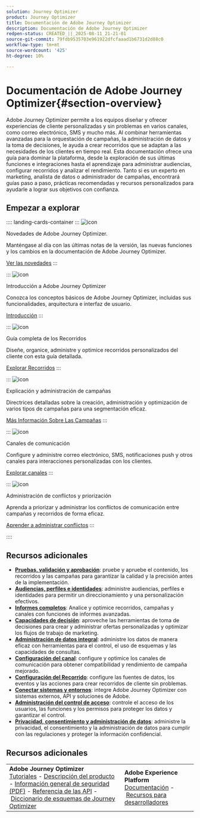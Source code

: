 ```yaml
---
solution: Journey Optimizer
product: Journey Optimizer
title: Documentación de Adobe Journey Optimizer
description: Documentación de Adobe Journey Optimizer
redpen-status: CREATED_||_2025-08-11_21-21-01
source-git-commit: 79fdb9535703e961922dfcfaaad1b6731d2d88c0
workflow-type: tm+mt
source-wordcount: '425'
ht-degree: 10%

---
```



# Documentación de Adobe Journey Optimizer{#section-overview}

Adobe Journey Optimizer permite a los equipos diseñar y ofrecer experiencias de cliente personalizadas y sin problemas en varios canales, como correo electrónico, SMS y mucho más. Al combinar herramientas avanzadas para la orquestación de campañas, la administración de datos y la toma de decisiones, le ayuda a crear recorridos que se adaptan a las necesidades de los clientes en tiempo real. Esta documentación ofrece una guía para dominar la plataforma, desde la exploración de sus últimas funciones e integraciones hasta el aprendizaje para administrar audiencias, configurar recorridos y analizar el rendimiento. Tanto si es un experto en marketing, analista de datos o administrador de campañas, encontrará guías paso a paso, prácticas recomendadas y recursos personalizados para ayudarle a lograr sus objetivos con confianza.

## Empezar a explorar

:::: landing-cards-container
:::
![icon](https://cdn.experienceleague.adobe.com/icons/list-check.svg?lang=es)

Novedades de Adobe Journey Optimizer.

Manténgase al día con las últimas notas de la versión, las nuevas funciones y los cambios en la documentación de Adobe Journey Optimizer.

[Ver las novedades](./rp_landing_pages/whats-new-landing-page.md)
:::

:::
![icon](https://cdn.experienceleague.adobe.com/icons/circle-play.svg?lang=es)

Introducción a Adobe Journey Optimizer

Conozca los conceptos básicos de Adobe Journey Optimizer, incluidas sus funcionalidades, arquitectura e interfaz de usuario.

[Introducción](./rp_landing_pages/get-started-landing-page.md)
:::

:::
![icon](https://cdn.experienceleague.adobe.com/icons/code-branch.svg?lang=es)

Guía completa de los Recorridos

Diseñe, organice, administre y optimice recorridos personalizados del cliente con esta guía detallada.

[Explorar Recorridos](./rp_landing_pages/orchestrate-journeys-landing-page.md)
:::

:::
![icon](https://cdn.experienceleague.adobe.com/icons/bullhorn.svg?lang=es)

Explicación y administración de campañas

Directrices detalladas sobre la creación, administración y optimización de varios tipos de campañas para una segmentación eficaz.

[Más Información Sobre Las Campañas](./rp_landing_pages/campaigns-landing-page.md)
:::

:::
![icon](https://cdn.experienceleague.adobe.com/icons/envelope.svg?lang=es)

Canales de comunicación

Configure y administre correo electrónico, SMS, notificaciones push y otros canales para interacciones personalizadas con los clientes.

[Explorar canales](./using/channels/gs-channels.md)
:::

:::
![icon](https://cdn.experienceleague.adobe.com/icons/scale-balanced.svg?lang=es)

Administración de conflictos y priorización

Aprenda a priorizar y administrar los conflictos de comunicación entre campañas y recorridos de forma eficaz.

[Aprender a administrar conflictos](./rp_landing_pages/conflict-prioritization-landing-page.md)
:::

::::


## Recursos adicionales

- **[Pruebas, validación y aprobación](./rp_landing_pages/test-landing-page.md)**: pruebe y apruebe el contenido, los recorridos y las campañas para garantizar la calidad y la precisión antes de la implementación.
- **[Audiencias, perfiles e identidades](./rp_landing_pages/audiences-profiles-identities-landing-page.md)**: administre audiencias, perfiles e identidades para permitir un direccionamiento y una personalización efectivos.
- **[Informes completos](./rp_landing_pages/reporting-landing-page.md)**: Analice y optimice recorridos, campañas y canales con funciones de informes avanzadas.
- **[Capacidades de decisión](./rp_landing_pages/decisioning-landing-page.md)**: aproveche las herramientas de toma de decisiones para crear y administrar ofertas personalizadas y optimizar los flujos de trabajo de marketing.
- **[Administración de datos integral](./rp_landing_pages/data-management-landing-page.md)**: administre los datos de manera eficaz con herramientas para el control, el uso de esquemas y las capacidades de consultas.
- **[Configuración del canal](./rp_landing_pages/configuration-landing-page.md)**: configure y optimice los canales de comunicación para obtener compatibilidad y rendimiento de campaña mejorado.
- **[Configuración del Recorrido](./rp_landing_pages/configure-journeys-landing-page.md)**: configure las fuentes de datos, los eventos y las acciones para crear recorridos de cliente sin problemas.
- **[Conectar sistemas y entornos](./rp_landing_pages/connect-systems-landing-page.md)**: integre Adobe Journey Optimizer con sistemas externos, API y soluciones de Adobe.
- **[Administración del control de acceso](./rp_landing_pages/access-control-landing-page.md)**: controle el acceso de los usuarios, las funciones y los permisos para proteger los datos y garantizar el control.
- **[Privacidad, consentimiento y administración de datos](./rp_landing_pages/privacy-landing-page.md)**: administre la privacidad, el consentimiento y la administración de datos para cumplir con las regulaciones y proteger la información confidencial.

## Recursos adicionales

<table style="table-layout:fixed"><tr style="border: 0;">
<td><strong>Adobe Journey Optimizer</strong><br/>
<a href="https://experienceleague.adobe.com/docs/journey-optimizer-learn/tutorials/overview.html?lang=es" target="_blank">Tutoriales</a> - <a href="https://helpx.adobe.com/es/legal/product-descriptions/adobe-journey-optimizer.html" target="_blank">Descripción del producto</a> - <a href="https://www.adobe.com/content/dam/cc/en/security/pdfs/AJO_SecurityOverview.pdf" target="_blank">Información general de seguridad (PDF)</a> - <a href="https://developer.adobe.com/journey-optimizer-apis/" target="_blank">Referencia de las API</a> - <a href="https://experienceleague.adobe.com/tools/ajo-schemas/schema-dictionary.html?lang=es" target="_blank">Diccionario de esquemas de Journey Optimizer</a>

</td>
<td><strong>Adobe Experience Platform</strong><br/>
<a href="https://experienceleague.adobe.com/docs/experience-platform/landing/home.html?lang=es" target="_blank">Documentación</a> - <a href="https://www.adobe.com/es/experience-platform/documentation-and-developer-resources.html" target="_blank">Recursos para desarrolladores</a>
</td>
</tr></table>

<!--table style="table-layout:auto"><tr style="border: 0;"><td><img src="using/assets/do-not-localize/newsletter.png"></td><td>
<b>Stay informed and elevate your Adobe Journey Optimizer experience!</b><br/>Sign up for our quarterly newsletter. Gain exclusive access to the latest product updates, captivating stories, real-world use cases, valuable tips, and more – all delivered directly to your inbox every quarter. <a href="https://www.adobe.com/subscription/Adobe_Journey_Optimizer_NL.html">Sign up today!</a></td></tr></table-->
